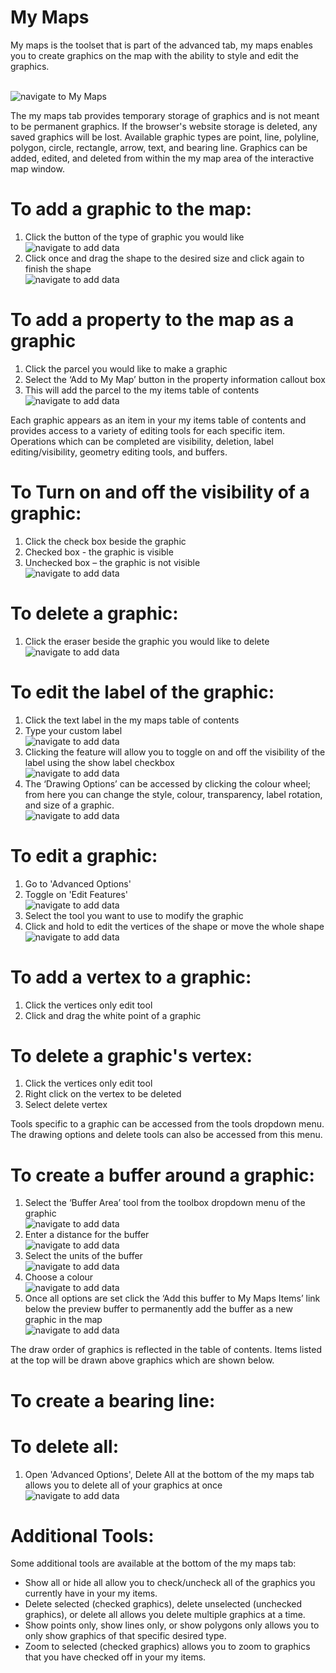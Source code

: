 # My Maps
My maps is the toolset that is part of the advanced tab, my maps enables you to create graphics on the map with the ability to style and edit the graphics.

<br />![navigate to My Maps](./images/mymaps1.gif "Navigate to My Maps") 

The my maps tab provides temporary storage of graphics and is not meant to be permanent graphics. If the browser's website storage is deleted, any saved graphics will be lost. Available graphic types are point, line, polyline, polygon, circle, rectangle, arrow, text, and bearing line. Graphics can be added, edited, and deleted from within the my map area of the interactive map window.

# To add a graphic to the map:
1. Click the button of the type of graphic you would like
<br />![navigate to add data](./images/mymaps2.gif "Navigate to Add Data Tool")
2. Click once and drag the shape to the desired size and click again to finish the shape
<br />![navigate to add data](./images/mymaps3.gif "Navigate to Add Data Tool")

# To add a property to the map as a graphic 
1. Click the parcel you would like to make a graphic
2. Select the ‘Add to My Map’ button in the property information callout box
3. This will add the parcel to the my items table of contents
<br />![navigate to add data](./images/mymaps4.gif "Navigate to Add Data Tool")

Each graphic appears as an item in your my items table of contents and provides access to a variety of editing tools for each specific item. Operations which can be completed are visibility, deletion, label editing/visibility, geometry editing tools, and buffers.

# To Turn on and off the visibility of a graphic:
1. Click the check box beside the graphic
2. Checked box - the graphic is visible
3. Unchecked box – the graphic is not visible
<br />![navigate to add data](./images/mymaps5.gif "Navigate to Add Data Tool")

# To delete a graphic:
1. Click the eraser beside the graphic you would like to delete
<br />![navigate to add data](./images/mymaps6.gif "Navigate to Add Data Tool")

# To edit the label of the graphic:
1. Click the text label in the my maps table of contents
2. Type your custom label
<br />![navigate to add data](./images/mymaps7.gif "Navigate to Add Data Tool")
3. Clicking the feature will allow you to toggle on and off the visibility of the label using the show label checkbox
<br />![navigate to add data](./images/mymaps8.gif "Navigate to Add Data Tool")
4. The ‘Drawing Options’ can be accessed by clicking the colour wheel; from here you can change the style, colour, transparency, label rotation, and size of a graphic.
<br />![navigate to add data](./images/mymaps9.gif "Navigate to Add Data Tool")

# To edit a graphic:  
1. Go to 'Advanced Options'
2. Toggle on 'Edit Features'
<br />![navigate to add data](./images/mymaps10.gif "Navigate to Add Data Tool")
3. Select the tool you want to use to modify the graphic
4. Click and hold to edit the vertices of the shape or move the whole shape
<br />![navigate to add data](./images/mymaps11.gif "Navigate to Add Data Tool")

# To add a vertex to a graphic:
1. Click the vertices only edit tool
2. Click and drag the white point of a graphic

# To delete a graphic's vertex:
1. Click the vertices only edit tool
2. Right click on the vertex to be deleted
3. Select delete vertex

Tools specific to a graphic can be accessed from the tools dropdown menu. The drawing options and delete tools can also be accessed from this menu.

# To create a buffer around a graphic: 
1. Select the ‘Buffer Area’ tool from the toolbox dropdown menu of the graphic
<br />![navigate to add data](./images/mymaps12.gif "Navigate to Add Data Tool")
2. Enter a distance for the buffer
<br />![navigate to add data](./images/mymaps13.gif "Navigate to Add Data Tool")
3. Select the units of the buffer
<br />![navigate to add data](./images/mymaps14.gif "Navigate to Add Data Tool")
4. Choose a colour
<br />![navigate to add data](./images/mymaps15.gif "Navigate to Add Data Tool")
6. Once all options are set click the ‘Add this buffer to My Maps Items’ link below the preview buffer to permanently add the buffer as a new graphic in the map
<br />![navigate to add data](./images/mymaps16.gif "Navigate to Add Data Tool")

The draw order of graphics is reflected in the table of contents. Items listed at the top will be drawn above graphics which are shown below.

# To create a bearing line:


# To delete all:
1. Open 'Advanced Options', Delete All at the bottom of the my maps tab allows you to delete all of your graphics at once
<br />![navigate to add data](./images/mymaps17.gif "Navigate to Add Data Tool")

# Additional Tools:

Some additional tools are available at the bottom of the my maps tab:

- Show all or hide all allow you to check/uncheck all of the graphics you currently have in your my items.
- Delete selected (checked graphics), delete unselected (unchecked graphics), or delete all allows you delete multiple graphics at a time.
- Show points only, show lines only, or show polygons only allows you to only show graphics of that specific desired type.
- Zoom to selected (checked graphics) allows you to zoom to graphics that you have checked off in your my items.
